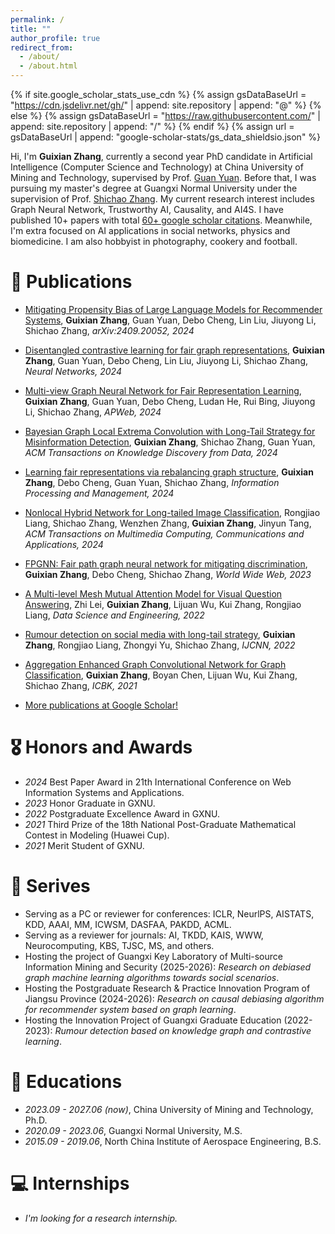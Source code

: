 ```yaml
---
permalink: /
title: ""
author_profile: true
redirect_from: 
  - /about/
  - /about.html
---
```


{% if site.google_scholar_stats_use_cdn %}
{% assign gsDataBaseUrl = "https://cdn.jsdelivr.net/gh/" | append: site.repository | append: "@" %}
{% else %}
{% assign gsDataBaseUrl = "https://raw.githubusercontent.com/" | append: site.repository | append: "/" %}
{% endif %}
{% assign url = gsDataBaseUrl | append: "google-scholar-stats/gs_data_shieldsio.json" %}

<span class='anchor' id='about-me'></span>

Hi, I'm **Guixian Zhang**, currently a second year PhD candidate in Artificial Intelligence (Computer Science and Technology) at China University of Mining and Technology, supervised by Prof. [Guan Yuan](http://faculty.cumt.edu.cn/yuanguan/zh_CN/index.htm). Before that, I was pursuing my master's degree at Guangxi Normal University under the supervision of Prof. [Shichao Zhang](https://scholar.google.com/citations?hl&user=heE6vKAAAAAJ&view_op=list_works). My current research interest includes Graph Neural Network, Trustworthy AI, Causality, and AI4S. I have published 10+ papers with total [60+ google scholar citations](https://scholar.google.com/citations?user=u81-9zQAAAAJ&hl). Meanwhile, I'm extra focused on AI applications in social networks, physics and biomedicine. I am also hobbyist in photography, cookery and football.


# 📝 Publications 


- [Mitigating Propensity Bias of Large Language Models for Recommender Systems](https://arxiv.org/abs/2409.20052), **Guixian Zhang**, Guan Yuan, Debo Cheng, Lin Liu, Jiuyong Li, Shichao Zhang, *arXiv:2409.20052, 2024*

- [Disentangled contrastive learning for fair graph representations](https://doi.org/10.1016/j.neunet.2024.106781), **Guixian Zhang**, Guan Yuan, Debo Cheng, Lin Liu, Jiuyong Li, Shichao Zhang, *Neural Networks, 2024*

- [Multi-view Graph Neural Network for Fair Representation Learning](https://link.springer.com/chapter/10.1007/978-981-97-7238-4_14), **Guixian Zhang**, Guan Yuan, Debo Cheng, Ludan He, Rui Bing, Jiuyong Li, Shichao Zhang, *APWeb, 2024*

- [Bayesian Graph Local Extrema Convolution with Long-Tail Strategy for Misinformation Detection](https://dl.acm.org/doi/full/10.1145/3639408), **Guixian Zhang**, Shichao Zhang, Guan Yuan, *ACM Transactions on Knowledge Discovery from Data, 2024*

- [Learning fair representations via rebalancing graph structure](https://www.sciencedirect.com/science/article/pii/S0306457323003072), **Guixian Zhang**, Debo Cheng, Guan Yuan, Shichao Zhang, *Information Processing and Management, 2024*

- [Nonlocal Hybrid Network for Long-tailed Image Classification](https://dl.acm.org/doi/abs/10.1145/3630256), Rongjiao Liang, Shichao Zhang, Wenzhen Zhang, **Guixian Zhang**, Jinyun Tang, *ACM Transactions on Multimedia Computing, Communications and Applications, 2024*
  
- [FPGNN: Fair path graph neural network for mitigating discrimination](https://link.springer.com/article/10.1007/s11280-023-01178-8), **Guixian Zhang**, Debo Cheng, Shichao Zhang, *World Wide Web, 2023*

- [A Multi-level Mesh Mutual Attention Model for Visual Question Answering](https://link.springer.com/article/10.1007/s41019-022-00200-9), 
Zhi Lei, **Guixian Zhang**, Lijuan Wu, Kui Zhang, Rongjiao Liang, *Data Science and Engineering, 2022*

- [Rumour detection on social media with long-tail strategy](https://ieeexplore.ieee.org/abstract/document/9892019), 
**Guixian Zhang**, Rongjiao Liang, Zhongyi Yu, Shichao Zhang, *IJCNN, 2022*

- [Aggregation Enhanced Graph Convolutional Network for Graph Classification](https://ieeexplore.ieee.org/abstract/document/9667673), 
**Guixian Zhang**, Boyan Chen, Lijuan Wu, Kui Zhang, Shichao Zhang, *ICBK, 2021*

- [More publications at Google Scholar!](https://scholar.google.com/citations?user=u81-9zQAAAAJ&hl)

  

# 🎖 Honors and Awards
- *2024* Best Paper Award in 21th International Conference on Web Information Systems and Applications.
- *2023* Honor Graduate in GXNU.
- *2022* Postgraduate Excellence Award in GXNU. 
- *2021* Third Prize of the 18th National Post-Graduate Mathematical Contest in Modeling (Huawei Cup). 
- *2021* Merit Student of GXNU.
  
# 💬 Serives
- Serving as a PC or reviewer for conferences:  ICLR, NeurlPS, AISTATS, KDD, AAAI, MM, ICWSM, DASFAA, PAKDD, ACML.
- Serving as a reviewer for journals: AI, TKDD, KAIS, WWW, Neurocomputing, KBS, TJSC, MS, and others.
- Hosting the project of Guangxi Key Laboratory of Multi-source Information Mining and Security (2025-2026): *Research on debiased graph machine learning algorithms towards social scenarios*.
- Hosting the Postgraduate Research & Practice Innovation Program of Jiangsu Province (2024-2026): *Research on causal debiasing algorithm for recommender system based on graph learning*.
- Hosting the Innovation Project of Guangxi Graduate Education (2022-2023): *Rumour detection based on knowledge graph and contrastive learning*.


# 📖 Educations
- *2023.09 - 2027.06 (now)*, China University of Mining and Technology, Ph.D.
- *2020.09 - 2023.06*, Guangxi Normal University, M.S. 
- *2015.09 - 2019.06*, North China Institute of Aerospace Engineering, B.S. 

# 💻 Internships
- *I'm looking for a research internship.* 
